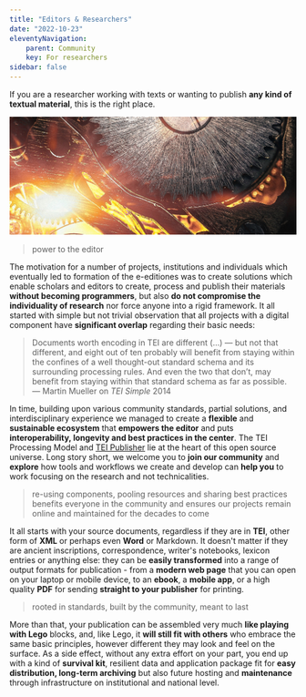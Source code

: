 ```yaml
---
title: "Editors & Researchers"
date: "2022-10-23"
eleventyNavigation:
    parent: Community
    key: For researchers
sidebar: false
---
```


If you are a researcher working with texts or wanting to publish **any kind of textual material**, this is the right place.

![Photo by <a href="https://unsplash.com/@zoltantasi?utm_source=unsplash&utm_medium=referral&utm_content=creditCopyText" target="unsplash">Zoltan Tasi</a> on <a href="https://unsplash.com/s/photos/power?utm_source=unsplash&utm_medium=referral&utm_content=creditCopyText" target="unsplash">Unsplash</a>](/img/zoltan-tasi-CLJeQCr2F_A-unsplash.jpg)

> power to the editor 

The motivation for a number of projects, institutions and individuals which eventually led to formation of the e-editiones was to create solutions which enable scholars and editors to create, process and publish their materials **without becoming programmers**, but also **do not compromise the individuality of research** nor force anyone into a rigid framework. It all started with simple but not trivial observation that all projects with a digital component have **significant overlap** regarding their basic needs:

> Documents worth encoding in TEI are different (...) — but not that different, and eight out of ten probably will benefit from staying within the confines of a well thought-out standard schema and its surrounding processing rules. And even the two that don’t, may benefit from staying within that standard schema as far as possible. — Martin Mueller on *TEI Simple* 2014

In time, building upon various community standards, partial solutions, and interdisciplinary experience we managed to create a **flexible** and **sustainable ecosystem** that **empowers the editor** and puts **interoperability, longevity and best practices in the center**. The TEI Processing Model and [TEI Publisher](https://teipublisher.com/exist/apps/tei-publisher) lie at the heart of this open source universe. Long story short, we welcome you to **join our community** and **explore** how tools and workflows we create and develop can **help you** to work focusing on the research and not technicalities.

> re-using components, pooling resources and sharing best practices benefits everyone in the community and ensures our projects remain online and maintained for the decades to come

It all starts with your source documents, regardless if they are in **TEI**, other form of **XML** or perhaps even **Word** or Markdown. It doesn't matter if they are ancient inscriptions, correspondence, writer's notebooks, lexicon entries or anything else: they can be **easily transformed** into a range of output formats for publication - from a **modern web page** that you can open on your laptop or mobile device, to an **ebook**, a **mobile app**, or a high quality **PDF** for sending **straight to your publisher** for printing. 

> rooted in standards, built by the community, meant to last

More than that, your publication can be assembled very much **like playing with Lego** blocks, and, like Lego, it **will still fit with others** who embrace the same basic principles, however different they may look and feel on the surface. As a side effect, without any extra effort on your part, you end up with a kind of **survival kit**, resilient data and application package fit for **easy distribution, long-term archiving** but also future hosting and **maintenance** through infrastructure on institutional and national level.